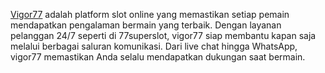 <a href="https://newfortunetx.com/mobile">Vigor77</a> adalah platform slot online yang memastikan setiap pemain mendapatkan pengalaman bermain yang terbaik. Dengan layanan pelanggan 24/7 seperti di 77superslot, vigor77 siap membantu kapan saja melalui berbagai saluran komunikasi. Dari live chat hingga WhatsApp, vigor77 memastikan Anda selalu mendapatkan dukungan saat bermain.
